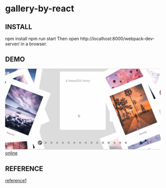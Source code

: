 # gallery-by-react

## INSTALL
npm install
npm run start
Then open http://localhost:8000/webpack-dev-server/ in a browser.

## DEMO
![reactgallery](./reactgallery.gif)
[online](http://zhoujiamin.github.io/myProjects/gallery-by-react)

## REFERENCE
[reference1](http://www.imooc.com/learn/652)
